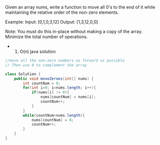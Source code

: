 Given an array nums, write a function to move all 0's to the end of it while maintaining the relative order of the non-zero elements.

Example:
Input: [0,1,0,3,12]
Output: [1,3,12,0,0]

Note:
You must do this in-place without making a copy of the array.
Minimize the total number of operations.


* 1. O(n) java solution
```java
//move all the non-zero numbers as forward as possible
// Then use 0 to complement the array

class Solution {
    public void moveZeroes(int[] nums) {
        int countNum = 0;
        for(int i=0; i<nums.length; i++){
            if(nums[i] != 0){
                nums[countNum] = nums[i];
                countNum++;
            }
        }
        while(countNum<nums.length){
            nums[countNum] = 0;
            countNum++;
        }
    }
}
```
